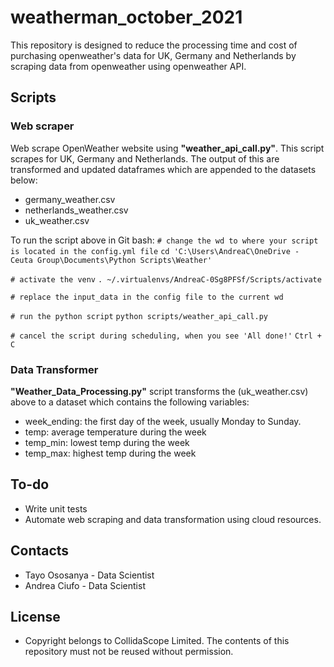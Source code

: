 # weatherman_october_2021
This repository is designed to reduce the processing time and cost of purchasing openweather's data for UK, Germany and Netherlands by scraping data from openweather using openweather API.



## Scripts

### Web scraper

Web scrape OpenWeather website using **"weather_api_call.py"**. This script scrapes for UK, Germany and Netherlands. The output of this are transformed and updated dataframes which are appended to the datasets below:

- germany_weather.csv
- netherlands_weather.csv
- uk_weather.csv



To run the script above in Git bash:
`# change the wd to where your script is located in the config.yml file`
`cd 'C:\Users\AndreaC\OneDrive - Ceuta Group\Documents\Python Scripts\Weather'`

`# activate the venv`
`. ~/.virtualenvs/AndreaC-0Sg8PFSf/Scripts/activate`

`# replace the input_data in the config file to the current wd`

`# run the python script`
`python scripts/weather_api_call.py`

`# cancel the script during scheduling, when you see 'All done!'`
`Ctrl + C`


### Data Transformer

**"Weather_Data_Processing.py"** script transforms the (uk_weather.csv) above to a dataset which contains the following variables:

- week_ending: the first day of the week, usually Monday to Sunday.
- temp: average temperature during the week
- temp_min: lowest temp during the week
- temp_max: highest temp during the week



## To-do 

- Write unit tests
- Automate web scraping and data transformation using cloud resources.


## Contacts 

- Tayo Ososanya - Data Scientist
- Andrea Ciufo - Data Scientist



## License

- Copyright belongs to CollidaScope Limited. The contents of this repository must not be reused without permission.

